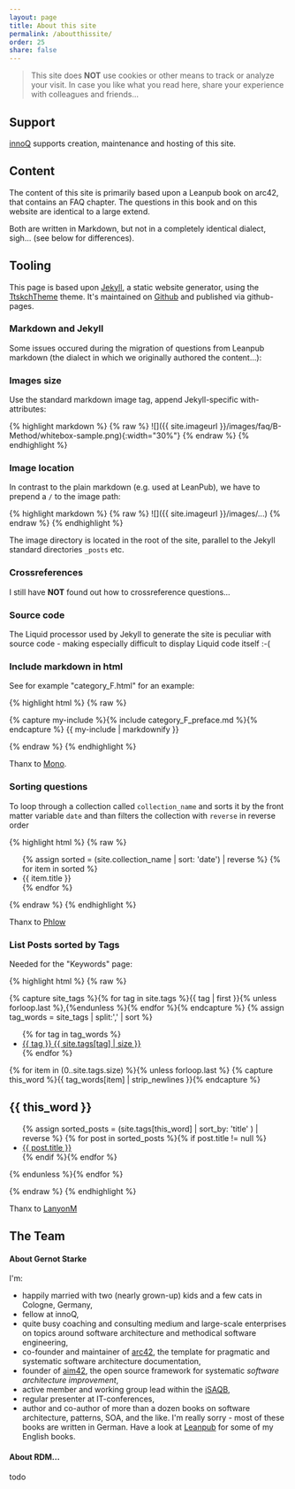 ```yaml
---
layout: page
title: About this site
permalink: /aboutthissite/
order: 25
share: false
---
```


> This site does **NOT** use cookies or other means to track or analyze your visit.
> In case you like what you read here, share your experience with colleagues and friends...

## Support

[innoQ](https://innoq.com) supports creation, maintenance and hosting of this site.

## Content
The content of this site is primarily based upon a Leanpub book on arc42, that contains an FAQ chapter. The questions in this book and on this website are identical to a large extend.

Both are written in Markdown, but not in a completely identical dialect, sigh... (see below for differences).

## Tooling
This page is based upon [Jekyll](), a static website generator, using the [TtskchTheme](https://github.com/ttskch/jekyll-ttskch-theme) theme.
It's maintained on [Github](https://github.com/arc42/faq/) and published via github-pages.


### Markdown and Jekyll

Some issues occured during the migration of questions from Leanpub markdown (the dialect in which we originally authored the content...):

### Images size

Use the standard markdown image tag, append Jekyll-specific with-attributes:

{% highlight markdown %}
{% raw %}
![]({{ site.imageurl }}/images/faq/B-Method/whitebox-sample.png){:width="30%"}
{% endraw %}
{% endhighlight %}

### Image location

In contrast to the plain markdown (e.g. used at LeanPub), we have to prepend
a ```/``` to the image path:

{% highlight markdown %}
{% raw %}
![]({{ site.imageurl }}/images/...)
{% endraw %}
{% endhighlight %}

The image directory is located in the root of the site, parallel to the Jekyll
standard directories ```_posts``` etc.

### Crossreferences

I still have **NOT** found out how to crossreference questions...


### Source code

The Liquid processor used by Jekyll to generate the site is peculiar with source
code - making especially difficult to display Liquid code itself :-(

### Include markdown in html

See for example "category_F.html" for an example:

{% highlight html %}
{% raw  %}

{% capture my-include %}{% include category_F_preface.md %}{% endcapture %}
{{ my-include | markdownify }}

{% endraw  %}
{% endhighlight %}

Thanx to [Mono](http://wolfslittlestore.be/2013/10/rendering-markdown-in-jekyll/).


### Sorting questions

To loop through a collection called `collection_name`
and sorts it by the front matter variable `date` and than filters
the collection with `reverse` in reverse order

{% highlight html %}
{% raw  %}
    <ul>
    {% assign sorted = (site.collection_name | sort: 'date') | reverse %}
    {% for item in sorted %}
    <li>{{ item.title }}</li>
    {% endfor %}
    </ul>
{% endraw  %}
{% endhighlight %}

Thanx to [Phlow](https://gist.github.com/Phlow/1f27dfafdf2bbcc5c48e)

### List Posts sorted by Tags

Needed for the "Keywords" page:

{% highlight html %}
{% raw %}

{% capture site_tags %}{% for tag in site.tags %}{{ tag | first }}{% unless forloop.last %},{%endunless %}{% endfor %}{% endcapture %}
{% assign tag_words = site_tags | split:',' | sort %}

<div id="tags">
  <ul class="tag-box inline">
  {% for tag in tag_words %}
    <li><a href="#{{ tag | cgi_escape }}">{{ tag }} <span>{{ site.tags[tag] | size }}</span></a></li>
  {% endfor %}
  </ul>

  {% for item in (0..site.tags.size) %}{% unless forloop.last %}
    {% capture this_word %}{{ tag_words[item] | strip_newlines }}{% endcapture %}
  <h2 id="{{ this_word | cgi_escape }}">{{ this_word }}</h2>
  <ul class="posts">
    {% assign sorted_posts = (site.tags[this_word] | sort_by: 'title' ) | reverse %}
    {% for post in sorted_posts %}{% if post.title != null %}
    <li> <a href="{{ post.url }}">{{ post.title }}</a></li>
    {% endif %}{% endfor %}
  </ul>
  {% endunless %}{% endfor %}
</div>

{% endraw %}
{% endhighlight %}

Thanx to [LanyonM](https://github.com/LanyonM/lanyonm.github.io/blob/master/tags.html)


## The Team

#### About Gernot Starke

I'm:

* happily married with two (nearly grown-up) kids and a few cats in Cologne, Germany,
* fellow at innoQ,
* quite busy coaching and consulting medium and large-scale enterprises on topics around software architecture and methodical software engineering,
* co-founder and maintainer of <a href="http://arc42.de">arc42</a>, the template for pragmatic and systematic software architecture documentation,
* founder of <a href="http://aim42.org">aim42</a>, the open source framework for systematic _software architecture improvement_,
* active member and working group lead within the <a href="http://isaqb.org">iSAQB</a>,
* regular presenter at IT-conferences,
* author and co-author of more than a dozen books on software architecture, patterns, SOA, and the like. I'm really sorry - most of these books are written in German. Have a look at <a href="http://leanpub.com">Leanpub</a> for some of my English books.

#### About RDM...

todo
